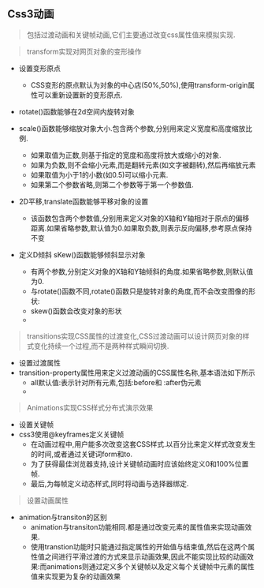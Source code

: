 ## Css3动画
>包括过渡动画和关键帧动画,它们主要通过改变css属性值来模拟实现.

>transform实现对网页对象的变形操作
+ 设置变形原点
    - CSS变形的原点默认为对象的中心店(50%,50%),使用transform-origin属性可以重新设置新的变形原点.
+ rotate()函数能够在2d空间内旋转对象
+  scale()函数能够缩放对象大小.包含两个参数,分别用来定义宽度和高度缩放比例.
    - 如果取值为正数,则基于指定的宽度和高度将放大或缩小的对象.
    - 如果为负数,则不会缩小元素,而是翻转元素(如文字被翻转),然后再缩放元素
    - 如果取值为小于1的小数(如0.5)可以缩小元素.
    - 如果第二个参数省略,则第二个参数等于第一个参数值.
 
+ 2D平移,translate函数能够平移对象的设置
    - 该函数包含两个参数值,分别用来定义对象的X轴和Y轴相对于原点的偏移距离.如果省略参数,默认值为0.如果取负数,则表示反向偏移,参考原点保持不变
+ 定义D倾斜 sKew()函数能够倾斜显示对象
    - 有两个参数,分别定义对象的X轴和Y轴倾斜的角度.如果省略参数,则默认值为0.
    - 与rotate()函数不同,rotate()函数只是旋转对象的角度,而不会改变图像的形状:
    - skew()函数会改变对象的形状
    - 
>transitions实现CSS属性的过渡变化,CSS过渡动画可以设计网页对象的样式变化持续一个过程,而不是两种样式瞬间切换.
+ 设置过渡属性
+ transition-property属性用来定义过渡动画的CSS属性名称,基本语法如下所示
    - all默认值:表示针对所有元素,包括:before和 :after伪元素
    - 


>Animations实现CSS样式分布式演示效果
+ 设置关键帧
+ css3使用@keyframes定义关键帧
    - 在动画过程中,用户能多次改变这套CSS样式.以百分比来定义样式改变发生的时间,或者通过关键词form和to.
    - 为了获得最佳浏览器支持,设计关键帧动画时应该始终定义0和100%位置帧.
    - 最后,为每帧定义动态样式,同时将动画与选择器绑定.

>设置动画属性
+ animation与transiton的区别
    - animation与transiton功能相同.都是通过改变元素的属性值来实现动画效果.
    - 使用transtion功能时只能通过指定属性的开始值与结束值,然后在这两个属性值之间进行平滑过渡的方式来显示动画效果,因此不能实现比较的动画效果:而animations则通过定义多个关键帧以及定义每个关键帧中元素的属性值来实现更为复杂的动画效果